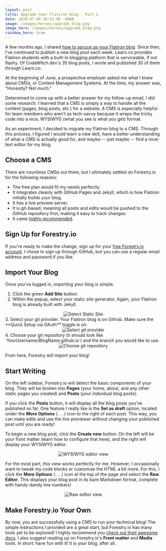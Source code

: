 ```yaml
---
layout: post
title: Upgrade Your Flatiron Blog - Part 2
date: 2020-07-09 16:15:00 -0600
image: /images/heroes/upgrade_blog.png
image_hero: /images/heroes/upgrade_blog.png
rainbow_hero: true
---
```

A few months ago, I shared [how to spruce up your Flatiron blog](https://www.codewitch.dev/upgrade_your_basic_flatiron_blog). Since then, I've continued to publish a new blog post each week. Learn.co provides Flatiron students with a built-in blogging platform that is serviceable, if not flashy. Of CodeWitch.dev's 35 blog posts, I wrote and published 30 of them through Learn.co.

At the beginning of June, a prospective employer asked me what I knew about CMSs, or Content Management Systems. At the time, my answer was, "Honestly? Not much."

Determined to come up with a better answer for my follow-up email, I did some research. I learned that a CMS is simply a way to handle all the content (pages, blog posts, etc.) for a website. A CMS is especially helpful for team members who aren't as tech-savvy because it wraps the tricky code into a nice, WYSIWYG (what you see is what you get) format.

As an experiment, I decided to migrate my Flatiron blog to a CMS. Through this process, I figured I would learn a new skill, have a better understanding of what a CMS is actually good for, and maybe -- just maybe -- find a nicer text editor for my blog.

## Choose a CMS

There are countless CMSs out there, but I ultimately settled on Forestry.io for the following reasons:

* The free plan would fit my needs perfectly.
* It integrates cleanly with GitHub Pages and Jekyll, which is how Flatiron initially builds your blog.
* It has a live preview server.
* It is git-based, meaning all posts and edits would be pushed to the GitHub repository first, making it easy to track changes.
* It came [highly recommended](https://bejamas.io/blog/headless-cms/#introduction).

## Sign Up for Forestry.io

If you're ready to make the change, sign up for your [free Forestry.io account](https://app.forestry.io/signup). I chose to sign up through GitHub, but you can use a regular email address and password if you like.

## Import Your Blog

Once you've logged in, importing your blog is simple.

1. Click the green **Add Site** button.
2. Within the popup, select your static site generator. Again, your Flatiron blog is already built with Jekyll.

  <center>
  	<img src="/images/addsite.png" alt="Select Static Site">
  </center>
3. Select your git provider. Your Flatiron blog is on Github. Make sure the **Quick Setup via OAuth** toggle is on.

  <center>
  	<img src="/images/gitprovider.png" alt="Select git provider">
  </center>
4. Choose your git repository (it should look like `YourUsername/BlogName.github.io`) and the branch you would like to use.

  <center>
  	<img src="/images/chooserepo.png" alt="Choose git repository">
  </center>

From here, Forestry will import your blog!

## Start Writing

On the left sidebar, Forestry.io will detect the basic components of your blog. They will be broken into **Pages** (your home, about, and any other static pages you created) and **Posts** (your individual blog posts).

If you click the **Posts** button, it will display all the blog posts you've published so far. One feature I really like is the **Set as draft** option, located under the **More Options** (`...`) icon to the right of each post. This way, you can make edits and use the live previewer without changing your published post until you are ready!

To begin a new blog post, click the **Create new** button. On the left will be your front matter (learn how to configure that here), and the right will display your WYSIWYG editor.

  <center>
  	<img src="/images/wysiwyg.png" alt="WYSIWYG editor view">
  </center>

For the most part, this view works perfectly for me. However, I occasionally want to tweak my code blocks or customize the HTML a bit more. For this, I click the **More Options** (`...`) icon at the top of the page and select the **Raw Editor**. This displays your blog post in its bare Markdown format, complete with handy-dandy line numbers!

  <center>
  	<img src="/images/raweditor.png" alt="Raw editor view">
  </center>

## Make Forestry.io Your Own

By now, you are successfully using a CMS to run your technical blog! The simple instructions I provided are a great start, but Forestry.io has many tools yet to be explored! I highly recommend you [check out their awesome docs](https://forestry.io/docs/welcome/). I also suggest reading up on Forestry.io's **Front matter** and **Media** tools. In short: have fun with it! It is your blog, after all.
